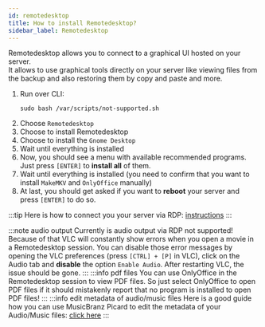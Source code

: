 ```yaml
---
id: remotedesktop
title: How to install Remotedesktop?
sidebar_label: Remotedesktop
---
```


Remotedesktop allows you to connect to a graphical UI hosted on your server.<br/>
It allows to use graphical tools directly on your server like viewing files from the backup and also restoring them by copy and paste and more.

1. Run over CLI:
    ```shell
    sudo bash /var/scripts/not-supported.sh
    ```
1. Choose `Remotedesktop`
1. Choose to install Remotedesktop
1. Choose to install the `Gnome Desktop`
1. Wait until everything is installed
1. Now, you should see a menu with available recommended programs. Just press `[ENTER]` to **install all** of them.
1. Wait until everything is installed (you need to confirm that you want to install `MakeMKV` and `OnlyOffice` manually)
1. At last, you should get asked if you want to **reboot** your server and press `[ENTER]` to do so.

:::tip
Here is how to connect you your server via RDP: [instructions](./rdp-connect)
:::

:::note audio output
Currently is audio output via RDP not supported!<br/>
Because of that VLC will constantly show errors when you open a movie in a Remotedesktop session. You can disable those error messages by opening the VLC preferences (press `[CTRL] + [P]` in VLC), click on the Audio tab and **disable** the option `Enable Audio`. After restarting VLC, the issue should be gone.
:::
:::info pdf files
You can use OnlyOffice in the Remotedesktop session to view PDF files. So just select OnlyOffice to open PDF files if it should mistakenly report that no program is installed to open PDF files!
:::
:::info edit metadata of audio/music files
Here is a good guide how you can use MusicBranz Picard to edit the metadata of your Audio/Music files: [click here](./picard)
:::
